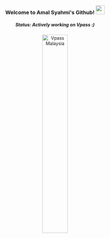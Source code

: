 <h3 align="center">
  Welcome to Amal Syahmi's Github!
  <img src="https://media.giphy.com/media/hvRJCLFzcasrR4ia7z/giphy.gif" width="28">
</h3>

<h5 align="center">Status: Actively working on Vpass :)</h5>

<div align="center">
  <a href="https://www.youtube.com/watch?v=EIkqVnldGj4">
    <img 
      src="https://img.youtube.com/vi/EIkqVnldGj4/0.jpg" 
      alt="Vpass Malaysia" 
      style="width:40%;">
  </a>
</div>
